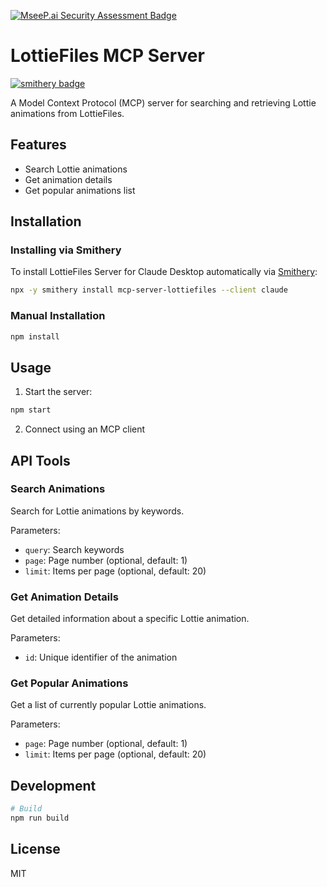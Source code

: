 [![MseeP.ai Security Assessment Badge](https://mseep.net/pr/junmer-mcp-server-lottiefiles-badge.png)](https://mseep.ai/app/junmer-mcp-server-lottiefiles)

# LottieFiles MCP Server
[![smithery badge](https://smithery.ai/badge/mcp-server-lottiefiles)](https://smithery.ai/server/mcp-server-lottiefiles)

A Model Context Protocol (MCP) server for searching and retrieving Lottie animations from LottieFiles.

## Features

- Search Lottie animations
- Get animation details
- Get popular animations list

## Installation

### Installing via Smithery

To install LottieFiles Server for Claude Desktop automatically via [Smithery](https://smithery.ai/server/mcp-server-lottiefiles):

```bash
npx -y smithery install mcp-server-lottiefiles --client claude
```

### Manual Installation
```bash
npm install
```

## Usage

1. Start the server:

```bash
npm start
```

2. Connect using an MCP client

## API Tools

### Search Animations

Search for Lottie animations by keywords.

Parameters:
- `query`: Search keywords
- `page`: Page number (optional, default: 1)
- `limit`: Items per page (optional, default: 20)

### Get Animation Details

Get detailed information about a specific Lottie animation.

Parameters:
- `id`: Unique identifier of the animation

### Get Popular Animations

Get a list of currently popular Lottie animations.

Parameters:
- `page`: Page number (optional, default: 1)
- `limit`: Items per page (optional, default: 20)

## Development

```bash
# Build
npm run build
```

## License

MIT
